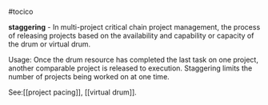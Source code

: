 #tocico

<b>staggering</b> -  In multi-project critical chain project management, the process of releasing projects based on the availability and capability or capacity of the drum or virtual drum.

Usage: Once the drum resource has completed the last task on one project, another comparable project is released to execution.  Staggering limits the number of projects being worked on at one time.





See:[[project pacing]], [[virtual drum]].




